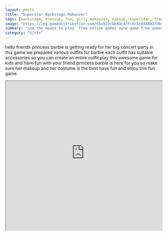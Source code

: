 ```yaml
---
layout: posts
title: "Superstar Backstage Makeover"
tags: [backstage, dressup, fun, girl, makeover, makeup, superstar, free, online, games, oyna, game, free, games, play, play, games]
image: "https://img.gamedistribution.com/65a523cbb49c43fc8c5c8388027dbd50.jpg"
summary: "use the mouse to play  free online games oyna game free games play play games"
category: "Girls"
---
```


hello friends princess barbie is getting ready for her big concert party in this game we prepared various outfits for barbie each outfit has suitable accessories so you can create an entire outfit play this awesome game for kids and have fun with your friend princess barbie is here for you so make sure her makeup and her costume is the best have fun and enjoy this fun game

<iframe width="100%" height="480px;" src="https://flash.gamedistribution.com?game=65a523cbb49c43fc8c5c8388027dbd50"></iframe>